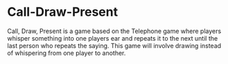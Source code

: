 # Call-Draw-Present

Call, Draw, Present is a game based on the Telephone game where players whisper something into one players ear and repeats it to the next until the last person who repeats the saying. This game will involve drawing instead of whispering from one player to another.
